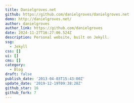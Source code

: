 ```yaml
---
title: Danielgroves.net
github: https://github.com/danielgroves/danielgroves.net
demo: http://danielgroves.net/
author: danielgroves
author_link: https://github.com/danielgroves
date: 2024-11-27T16:27:06.524Z
description: Personal website, built on Jekyll.
ssg:
  - Jekyll
css: []
ui: []
cms: []
category:
  - Blog
draft: false
publish_date: '2013-04-03T15:43:00Z'
update_date: '2019-12-19T09:38:28Z'
github_star: 16
github_fork: 7
---
```

